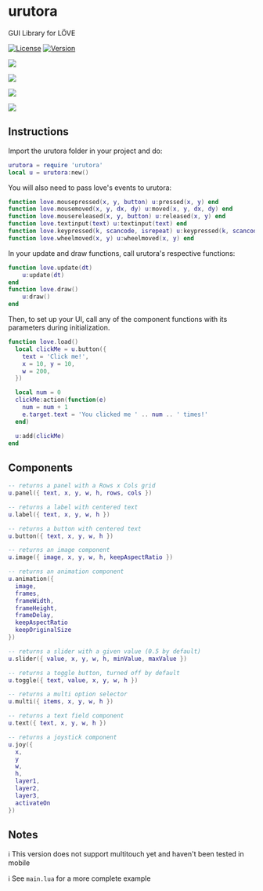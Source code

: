 # urutora

GUI Library for LÖVE

[![License](http://img.shields.io/:license-MIT-blue.svg)](https://github.com/gustavostuff/urutora/blob/master/LICENSE.md)
[![Version](http://img.shields.io/:beta-0.3.0-green.svg)](https://github.com/gustavostuff/urutora)

![](https://i.postimg.cc/tggJf77M/1.png)

![](https://i.postimg.cc/tTZTqf3d/2.png)

![](https://i.postimg.cc/vmSTdMVH/3.png)

![](https://i.postimg.cc/jdkFNFPn/4.png)

## Instructions

Import the urutora folder in your project and do:

```lua
urutora = require 'urutora'
local u = urutora:new()

```

You will also need to pass love's events to urutora:

```lua
function love.mousepressed(x, y, button) u:pressed(x, y) end
function love.mousemoved(x, y, dx, dy) u:moved(x, y, dx, dy) end
function love.mousereleased(x, y, button) u:released(x, y) end
function love.textinput(text) u:textinput(text) end
function love.keypressed(k, scancode, isrepeat) u:keypressed(k, scancode, isrepeat) end
function love.wheelmoved(x, y) u:wheelmoved(x, y) end
```

In your update and draw functions, call urutora's respective functions:

```lua
function love.update(dt) 
    u:update(dt)
end
function love.draw() 
    u:draw()
end
```

Then, to set up your UI, call any of the component functions with its parameters during initialization.

```lua
function love.load()
  local clickMe = u.button({
    text = 'Click me!',
    x = 10, y = 10,
    w = 200,
  })

  local num = 0
  clickMe:action(function(e)
    num = num + 1
    e.target.text = 'You clicked me ' .. num .. ' times!'
  end)

  u:add(clickMe)
end
```

## Components

```lua
-- returns a panel with a Rows x Cols grid
u.panel({ text, x, y, w, h, rows, cols })
```

```lua
-- returns a label with centered text
u.label({ text, x, y, w, h })
```

```lua
-- returns a button with centered text
u.button({ text, x, y, w, h })
```

```lua
-- returns an image component
u.image({ image, x, y, w, h, keepAspectRatio })
```

```lua
-- returns an animation component
u.animation({
  image,
  frames,
  frameWidth,
  frameHeight,
  frameDelay,
  keepAspectRatio
  keepOriginalSize
})
```

```lua
-- returns a slider with a given value (0.5 by default)
u.slider({ value, x, y, w, h, minValue, maxValue })
```

```lua
-- returns a toggle button, turned off by default
u.toggle({ text, value, x, y, w, h })
```

```lua
-- returns a multi option selector
u.multi({ items, x, y, w, h })
```

```lua
-- returns a text field component
u.text({ text, x, y, w, h })
```

```lua
-- returns a joystick component
u.joy({
  x,
  y
  w,
  h,
  layer1,
  layer2,
  layer3,
  activateOn
})
```

## Notes

:information_source: This version does not support multitouch yet and haven't been tested in mobile

:information_source: See ```main.lua``` for a more complete example

